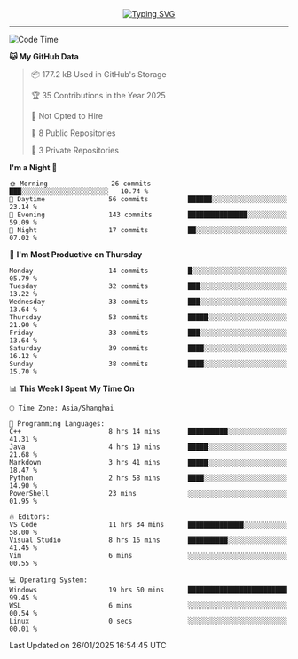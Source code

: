 <div style="text-align: center;">
<a href="https://git.io/typing-svg"><img src="https://readme-typing-svg.demolab.com?font=Jersey+10&size=33&pause=1000&color=0077B8&center=true&vCenter=true&width=429&height=46&lines=jack_gdn+greets+you!" alt="Typing SVG" /></a>
</div>

---

<!--START_SECTION:waka-->
![Code Time](http://img.shields.io/badge/Code%20Time-15%20hrs%2043%20mins-blue)

**🐱 My GitHub Data** 

> 📦 177.2 kB Used in GitHub's Storage 
 > 
> 🏆 35 Contributions in the Year 2025
 > 
> 🚫 Not Opted to Hire
 > 
> 📜 8 Public Repositories 
 > 
> 🔑 3 Private Repositories 
 > 
**I'm a Night 🦉** 

```text
🌞 Morning                26 commits          ███░░░░░░░░░░░░░░░░░░░░░░   10.74 % 
🌆 Daytime                56 commits          ██████░░░░░░░░░░░░░░░░░░░   23.14 % 
🌃 Evening                143 commits         ███████████████░░░░░░░░░░   59.09 % 
🌙 Night                  17 commits          ██░░░░░░░░░░░░░░░░░░░░░░░   07.02 % 
```
📅 **I'm Most Productive on Thursday** 

```text
Monday                   14 commits          █░░░░░░░░░░░░░░░░░░░░░░░░   05.79 % 
Tuesday                  32 commits          ███░░░░░░░░░░░░░░░░░░░░░░   13.22 % 
Wednesday                33 commits          ███░░░░░░░░░░░░░░░░░░░░░░   13.64 % 
Thursday                 53 commits          █████░░░░░░░░░░░░░░░░░░░░   21.90 % 
Friday                   33 commits          ███░░░░░░░░░░░░░░░░░░░░░░   13.64 % 
Saturday                 39 commits          ████░░░░░░░░░░░░░░░░░░░░░   16.12 % 
Sunday                   38 commits          ████░░░░░░░░░░░░░░░░░░░░░   15.70 % 
```


📊 **This Week I Spent My Time On** 

```text
🕑︎ Time Zone: Asia/Shanghai

💬 Programming Languages: 
C++                      8 hrs 14 mins       ██████████░░░░░░░░░░░░░░░   41.31 % 
Java                     4 hrs 19 mins       █████░░░░░░░░░░░░░░░░░░░░   21.68 % 
Markdown                 3 hrs 41 mins       █████░░░░░░░░░░░░░░░░░░░░   18.47 % 
Python                   2 hrs 58 mins       ████░░░░░░░░░░░░░░░░░░░░░   14.90 % 
PowerShell               23 mins             ░░░░░░░░░░░░░░░░░░░░░░░░░   01.95 % 

🔥 Editors: 
VS Code                  11 hrs 34 mins      ██████████████░░░░░░░░░░░   58.00 % 
Visual Studio            8 hrs 16 mins       ██████████░░░░░░░░░░░░░░░   41.45 % 
Vim                      6 mins              ░░░░░░░░░░░░░░░░░░░░░░░░░   00.55 % 

💻 Operating System: 
Windows                  19 hrs 50 mins      █████████████████████████   99.45 % 
WSL                      6 mins              ░░░░░░░░░░░░░░░░░░░░░░░░░   00.54 % 
Linux                    0 secs              ░░░░░░░░░░░░░░░░░░░░░░░░░   00.01 % 
```


 Last Updated on 26/01/2025 16:54:45 UTC
<!--END_SECTION:waka-->
